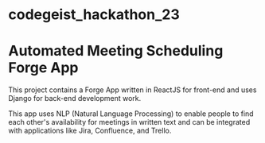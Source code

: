 # codegeist_hackathon_23

# Automated Meeting Scheduling Forge App


 This project contains a Forge App written in ReactJS for front-end and uses Django for back-end development work. 

 This app uses NLP (Natural Language Processing) to enable people to find each other's availability for meetings in written text and can be integrated with applications like Jira, Confluence, and Trello. 
